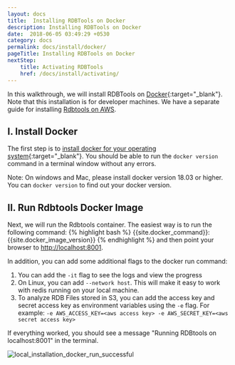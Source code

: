 ```yaml
---
layout: docs
title:  Installing RDBTools on Docker
description: Installing RDBTools on Docker
date:  2018-06-05 03:49:29 +0530
category: docs
permalink: docs/install/docker/
pageTitle: Installing RDBTools on Docker
nextStep:
    title: Activating RDBTools
    href: /docs/install/activating/
---
```

In this walkthrough, we will install RDBTools on [Docker](https://www.docker.com/){:target="_blank"}. Note that this installation is for developer machines. We have a separate guide for installing [Rdbtools on AWS](/docs/rdbtools-docker-installation-ec2/).

## I. Install Docker

The first step is to [install docker for your operating system](https://docs.docker.com/install/){:target="_blank"}. You should be able to run the `docker version` command in a terminal window without any errors.

Note: On windows and Mac, please install docker version 18.03 or higher. You can `docker version` to find out your docker version.

## II. Run Rdbtools Docker Image

Next, we will run the Rdbtools container. The easiest way is to run the following command:
{% highlight bash %}
{{site.docker_command}}:{{site.docker_image_version}}
{% endhighlight %}
and then point your browser to <a href="http://localhost:8001" target="_blank">http://localhost:8001</a>.

In addition, you can add some additional flags to the docker run command:

1. You can add the `-it` flag to see the logs and view the progress
1. On Linux, you can add `--network host`. This will make it easy to work with redis running on your local machine.
1. To analyze RDB Files stored in S3, you can add the access key and secret access key as environment variables using the `-e` flag. For example: `-e AWS_ACCESS_KEY=<aws access key> -e AWS_SECRET_KEY=<aws secret access key>`

If everything worked, you should see a message "Running RDBtools on localhost:8001" in the terminal.

![local_installation_docker_run_successful](/images/ri/local_installation_docker_run_successful.png)
